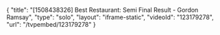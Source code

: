 {
    "title": "[1508438326] Best Restaurant: Semi Final Result - Gordon Ramsay",
    "type": "solo",
    "layout": "iframe-static",
    "videoId": "123179278",
    "url": "\/tvpembed\/123179278"
}